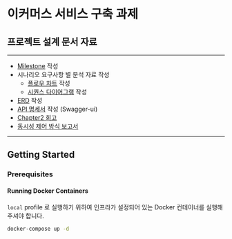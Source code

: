 # 이커머스 서비스 구축 과제

## 프로젝트 설계 문서 자료

-----

* [Milestone](https://github.com/leejisuu/hhplus-ecommerce-serivce/milestone/1) 작성
* 시나리오 요구사항 별 분석 자료 작성
  * [플로우 차트](https://chip-parmesan-fbe.notion.site/16f0183f52a7808fa4f3de7c8ccd4859?pvs=4) 작성
  * [시퀀스 다이어그램](docs/SequenceDiagram.md) 작성
* [ERD](docs/ERD.md) 작성
* [API 명세서](docs/ApiDocs.md) 작성 (Swagger-ui)
* [Chapter2 회고](docs/review.md)
* [동시성 제어 방식 보고서](https://velog.io/@jsks0826/%ED%95%AD%ED%95%B4-%ED%94%8C%EB%9F%AC%EC%8A%A4%EC%9D%B4%EC%BB%A4%EB%A8%B8%EC%8A%A4-%EC%8B%9C%EB%82%98%EB%A6%AC%EC%98%A4-%EB%8F%99%EC%8B%9C%EC%84%B1-%EC%A0%9C%EC%96%B4-%EB%B0%A9%EC%8B%9D-%EB%B9%84%EA%B5%90)
---

## Getting Started
### Prerequisites
#### Running Docker Containers

`local` profile 로 실행하기 위하여 인프라가 설정되어 있는 Docker 컨테이너를 실행해주셔야 합니다.

```bash
docker-compose up -d